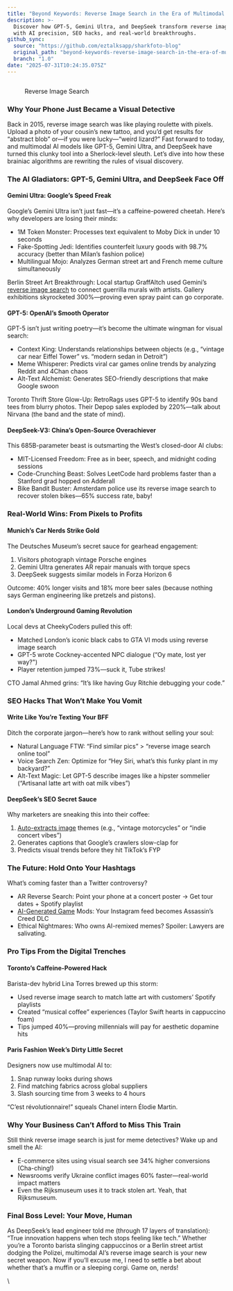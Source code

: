 ```yaml
---
title: "Beyond Keywords: Reverse Image Search in the Era of Multimodal AI"
description: >-
  Discover how GPT-5, Gemini Ultra, and DeepSeek transform reverse image search
  with AI precision, SEO hacks, and real-world breakthroughs.
github_sync:
  source: "https://github.com/eztalksapp/sharkfoto-blog"
  original_path: "beyond-keywords-reverse-image-search-in-the-era-of-multimodal-ai.md"
  branch: "1.0"
date: "2025-07-31T10:24:35.075Z"
---
```


<figure><img src="https://lh7-rt.googleusercontent.com/docsz/AD_4nXel6bPZjIfZ2HUSRQtj0FSiql-XNK7YftjdczV_f-VRsZeFsLYtDajeZRvX7kc0PVCd54yyAYA5XL2tIRMflbkC6fmHDNqC53grpQQOTsYw6DpRjnObGPNv8QevS9pzSWuE1hYxmg?key=iWAw8vJ8fRxSyQuId_Vzi3lu" alt=""><figcaption><p>Reverse Image Search</p></figcaption></figure>

### Why Your Phone Just Became a Visual Detective

Back in 2015, reverse image search was like playing roulette with pixels. Upload a photo of your cousin’s new tattoo, and you’d get results for “abstract blob” or—if you were lucky—“weird lizard?” Fast forward to today, and multimodal AI models like GPT-5, Gemini Ultra, and DeepSeek have turned this clunky tool into a Sherlock-level sleuth. Let’s dive into how these brainiac algorithms are rewriting the rules of visual discovery.

### The AI Gladiators: GPT-5, Gemini Ultra, and DeepSeek Face Off

#### Gemini Ultra: Google’s Speed Freak

Google’s Gemini Ultra isn’t just fast—it’s a caffeine-powered cheetah. Here’s why developers are losing their minds:

* 1M Token Monster: Processes text equivalent to Moby Dick in under 10 seconds
* Fake-Spotting Jedi: Identifies counterfeit luxury goods with 98.7% accuracy (better than Milan’s fashion police)
* Multilingual Mojo: Analyzes German street art and French meme culture simultaneously

Berlin Street Art Breakthrough: Local startup GraffAItch used Gemini’s [reverse image search](https://picdetective.com/) to connect guerrilla murals with artists. Gallery exhibitions skyrocketed 300%—proving even spray paint can go corporate.

#### GPT-5: OpenAI’s Smooth Operator

GPT-5 isn’t just writing poetry—it’s become the ultimate wingman for visual search:

* Context King: Understands relationships between objects (e.g., “vintage car near Eiffel Tower” vs. “modern sedan in Detroit”)
* Meme Whisperer: Predicts viral car games online trends by analyzing Reddit and 4Chan chaos
* Alt-Text Alchemist: Generates SEO-friendly descriptions that make Google swoon

Toronto Thrift Store Glow-Up: RetroRags uses GPT-5 to identify 90s band tees from blurry photos. Their Depop sales exploded by 220%—talk about Nirvana (the band and the state of mind).

#### DeepSeek-V3: China’s Open-Source Overachiever

This 685B-parameter beast is outsmarting the West’s closed-door AI clubs:

* MIT-Licensed Freedom: Free as in beer, speech, and midnight coding sessions
* Code-Crunching Beast: Solves LeetCode hard problems faster than a Stanford grad hopped on Adderall
* Bike Bandit Buster: Amsterdam police use its reverse image search to recover stolen bikes—65% success rate, baby!

### Real-World Wins: From Pixels to Profits

#### Munich’s Car Nerds Strike Gold

The Deutsches Museum’s secret sauce for gearhead engagement:

1. Visitors photograph vintage Porsche engines
2. Gemini Ultra generates AR repair manuals with torque specs
3. DeepSeek suggests similar models in Forza Horizon 6

Outcome: 40% longer visits and 18% more beer sales (because nothing says German engineering like pretzels and pistons).

#### London’s Underground Gaming Revolution

Local devs at CheekyCoders pulled this off:

* Matched London’s iconic black cabs to GTA VI mods using reverse image search
* GPT-5 wrote Cockney-accented NPC dialogue (“Oy mate, lost yer way?")
* Player retention jumped 73%—suck it, Tube strikes!

CTO Jamal Ahmed grins: “It’s like having Guy Ritchie debugging your code.”

### SEO Hacks That Won’t Make You Vomit

#### Write Like You’re Texting Your BFF

Ditch the corporate jargon—here’s how to rank without selling your soul:

* Natural Language FTW: “Find similar pics” > “reverse image search online tool”
* Voice Search Zen: Optimize for “Hey Siri, what’s this funky plant in my backyard?”
* Alt-Text Magic: Let GPT-5 describe images like a hipster sommelier (“Artisanal latte art with oat milk vibes”)

#### DeepSeek’s SEO Secret Sauce

Why marketers are sneaking this into their coffee:

1. [Auto-extracts image](how-can-i-extract-text-from-photo.md) themes (e.g., “vintage motorcycles” or “indie concert vibes”)
2. Generates captions that Google’s crawlers slow-clap for
3. Predicts visual trends before they hit TikTok’s FYP

### The Future: Hold Onto Your Hashtags

What’s coming faster than a Twitter controversy?

* AR Reverse Search: Point your phone at a concert poster → Get tour dates + Spotify playlist
* [AI-Generated Game](https://creati.ai/ai-tools/categories/game/) Mods: Your Instagram feed becomes Assassin’s Creed DLC
* Ethical Nightmares: Who owns AI-remixed memes? Spoiler: Lawyers are salivating.

### Pro Tips From the Digital Trenches

#### Toronto’s Caffeine-Powered Hack

Barista-dev hybrid Lina Torres brewed up this storm:

* Used reverse image search to match latte art with customers’ Spotify playlists
* Created “musical coffee” experiences (Taylor Swift hearts in cappuccino foam)
* Tips jumped 40%—proving millennials will pay for aesthetic dopamine hits

#### Paris Fashion Week’s Dirty Little Secret

Designers now use multimodal AI to:

1. Snap runway looks during shows
2. Find matching fabrics across global suppliers
3. Slash sourcing time from 3 weeks to 4 hours

“C’est révolutionnaire!” squeals Chanel intern Élodie Martin.

### Why Your Business Can’t Afford to Miss This Train

Still think reverse image search is just for meme detectives? Wake up and smell the AI:

* E-commerce sites using visual search see 34% higher conversions (Cha-ching!)
* Newsrooms verify Ukraine conflict images 60% faster—real-world impact matters
* Even the Rijksmuseum uses it to track stolen art. Yeah, that Rijksmuseum.

### Final Boss Level: Your Move, Human

As DeepSeek’s lead engineer told me (through 17 layers of translation): “True innovation happens when tech stops feeling like tech.” Whether you’re a Toronto barista slinging cappuccinos or a Berlin street artist dodging the Polizei, multimodal AI’s reverse image search is your new secret weapon. Now if you’ll excuse me, I need to settle a bet about whether that’s a muffin or a sleeping corgi. Game on, nerds!

\
